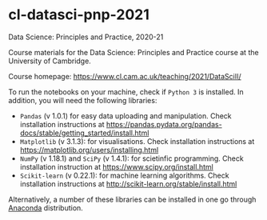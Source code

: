 # cl-datasci-pnp-2021
Data Science: Principles and Practice, 2020-21


Course materials for the Data Science: Principles and Practice course at the University of Cambridge.

Course homepage: https://www.cl.cam.ac.uk/teaching/2021/DataSciII/

To run the notebooks on your machine, check if `Python 3` is installed. In addition, you will need the following libraries:

- `Pandas` (v 1.0.1) for easy data uploading and manipulation. Check installation instructions at https://pandas.pydata.org/pandas-docs/stable/getting_started/install.html
- `Matplotlib` (v 3.1.3): for visualisations. Check installation instructions at https://matplotlib.org/users/installing.html
- `NumPy` (v 1.18.1) and `SciPy` (v 1.4.1): for scietinfic programming. Check installation instruction at https://www.scipy.org/install.html
- `Scikit-learn` (v 0.22.1): for machine learning algorithms. Check installation instructions at http://scikit-learn.org/stable/install.html

Alternatively, a number of these libraries can be installed in one go through [Anaconda](https://www.anaconda.com/products/individual) distribution. 
